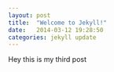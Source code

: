 ```yaml
---
layout: post
title:  "Welcome to Jekyll!"
date:   2014-03-12 19:28:50
categories: jekyll update
---
```


Hey this is my third post